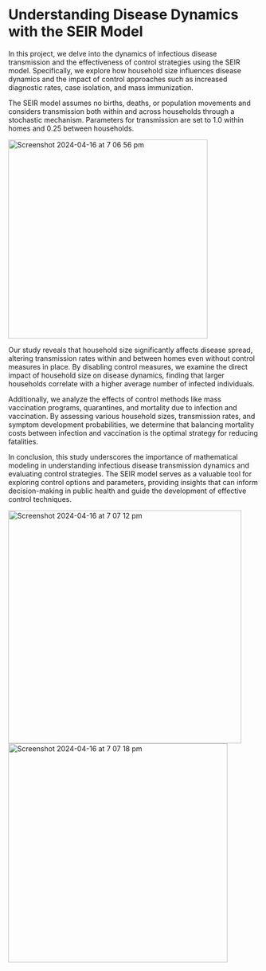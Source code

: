 # Understanding Disease Dynamics with the SEIR Model

In this project, we delve into the dynamics of infectious disease transmission and the effectiveness of control strategies using the SEIR model. Specifically, we explore how household size influences disease dynamics and the impact of control approaches such as increased diagnostic rates, case isolation, and mass immunization.

The SEIR model assumes no births, deaths, or population movements and considers transmission both within and across households through a stochastic mechanism. Parameters for transmission are set to 1.0 within homes and 0.25 between households. 

<img width="400" alt="Screenshot 2024-04-16 at 7 06 56 pm" src="https://github.com/shivani-JP/epidomology/assets/85876559/c44f8d78-e094-493a-8926-58a28f925afc">

Our study reveals that household size significantly affects disease spread, altering transmission rates within and between homes even without control measures in place. By disabling control measures, we examine the direct impact of household size on disease dynamics, finding that larger households correlate with a higher average number of infected individuals.

Additionally, we analyze the effects of control methods like mass vaccination programs, quarantines, and mortality due to infection and vaccination. By assessing various household sizes, transmission rates, and symptom development probabilities, we determine that balancing mortality costs between infection and vaccination is the optimal strategy for reducing fatalities. 

In conclusion, this study underscores the importance of mathematical modeling in understanding infectious disease transmission dynamics and evaluating control strategies. The SEIR model serves as a valuable tool for exploring control options and parameters, providing insights that can inform decision-making in public health and guide the development of effective control techniques. 

<img width="468" alt="Screenshot 2024-04-16 at 7 07 12 pm" src="https://github.com/shivani-JP/epidomology/assets/85876559/351be091-f12f-4afe-aa0d-eb8bb84d0c20">
<img width="440" alt="Screenshot 2024-04-16 at 7 07 18 pm" src="https://github.com/shivani-JP/epidomology/assets/85876559/2182dd85-8e40-4604-b4bb-a945da76e356">

